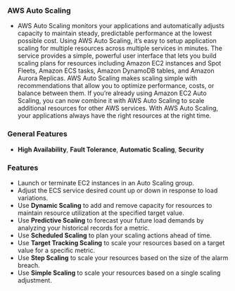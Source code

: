 ### AWS Auto Scaling
- AWS Auto Scaling monitors your applications and automatically adjusts capacity to maintain steady, predictable performance at the lowest possible cost. Using AWS Auto Scaling, it’s easy to setup application scaling for multiple resources across multiple services in minutes. The service provides a simple, powerful user interface that lets you build scaling plans for resources including Amazon EC2 instances and Spot Fleets, Amazon ECS tasks, Amazon DynamoDB tables, and Amazon Aurora Replicas. AWS Auto Scaling makes scaling simple with recommendations that allow you to optimize performance, costs, or balance between them. If you’re already using Amazon EC2 Auto Scaling, you can now combine it with AWS Auto Scaling to scale additional resources for other AWS services. With AWS Auto Scaling, your applications always have the right resources at the right time.

### General Features
- **High Availability**, **Fault Tolerance**, **Automatic Scaling**, **Security**

### Features
- Launch or terminate EC2 instances in an Auto Scaling group.
- Adjust the ECS service desired count up or down in response to load variations.
- Use **Dynamic Scaling** to add and remove capacity for resources to maintain resource utilization at the specified target value.
- Use **Predictive Scaling** to forecast your future load demands by analyzing your historical records for a metric.
- Use **Scheduled Scaling** to plan your scaling actions ahead of time.
- Use **Target Tracking Scaling** to scale your resources based on a target value for a specific metric.
- Use **Step Scaling** to scale your resources based on the size of the alarm breach.
- Use **Simple Scaling** to scale your resources based on a single scaling adjustment.
